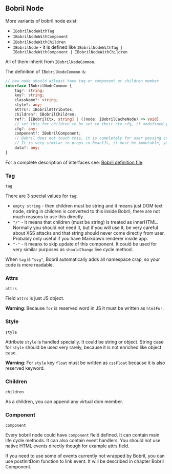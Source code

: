 [//]: <> (!!! ORDER OF ROWS IS REQUIRED !!!)
[//]: <> (menuLabel:'Bobril Node')
[//]: <> (menuAnchor:'menu-bobril-node')
[//]: <> (previous:'virtualDom.md';next: 'initialization.md')
<h2 id='menu-bobril-node'>Bobril Node</h2>

More variants of bobril node exist: 
* `IBobrilNodeWithTag`
* `IBobrilNodeWithComponent`
* `IBobrilNodeWithChildren`
* `IBobrilNode` - it is defined like `IBobrilNodeWithTag | IBobrilNodeWithComponent | IBobrilNodeWithChildren`

All of them inherit from `IBobrilNodeCommon`.

The definition of `IBobrilNodeCommon` is:

```typescript
// new node should atleast have tag or component or children member
interface IBobrilNodeCommon {
    tag?: string;
    key?: string;
    className?: string;
    style?: any;
    attrs?: IBobrilAttributes;
    children?: IBobrilChildren;
    ref?: [IBobrilCtx, string] | ((node: IBobrilCacheNode) => void);
    // set this for children to be set to their ctx.cfg, if undefined your own ctx.cfg will be used anyway
    cfg?: any;
    component?: IBobrilComponent;
    // Bobril does not touch this, it is completely for user passing custom data to component
    // It is very similar to props in ReactJs, it must be immutable, you have access to this through ctx.data
    data?: any;
}
```

For a complete description of interfaces see: [Bobril definition file](https://github.com/Bobris/Bobril/blob/master/dist/bobril.d.ts).

### Tag 

`tag`

There are 3 special values for `tag`: 
  * `empty string` - then children must be string and it means just DOM text node,
string in children is converted to this inside Bobril, there are not much reasons to use this directly.
  * `"/"` - it means that children (must be string) is treated as innerHTML. 
Normally you should not need it, but if you will use it, be very careful about XSS attacks and that string should never come directly from user. Probably only useful if you have Markdown renderer inside app.
  * `"-"` - it means to skip update of this component. It could be used for very similar purposes as `shouldChange` live cycle method.

When `tag` is `"svg"`, Bobril automatically adds all namespace crap, so your code is more readable.

### Attrs

`attrs`

Field `attrs` is just JS object. 

**Warning**: Because `for` is reserved word in JS it must be written as `htmlFor`.

### Style

`style`

Attribute `style` is handled specially. It could be string or object. String case for `style` should be used very rarely, because it is not enriched like object case. 

**Warning**: For `style` key `float` must be written as `cssFloat` because it is also reserved keyword.

### Children

`children`

As a children, you can append any virtual dom member. 

### Component

`component`

Every bobril node could have `component` field defined.  It can contain main life cycle methods. 
It can also contain event handlers. You should not use native HTML events directly though for example attrs field. 

If you need to use some of events currently not wrapped by Bobril, you can use 
postInitDom function to link event. It will be described in chapter Bobril Component.